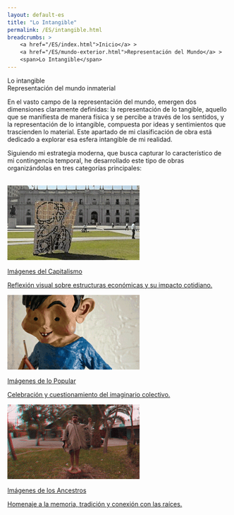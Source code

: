 ```yaml
---
layout: default-es
title: "Lo Intangible"
permalink: /ES/intangible.html
breadcrumbs: >
    <a href="/ES/index.html">Inicio</a> >
    <a href="/ES/mundo-exterior.html">Representación del Mundo</a> >
    <span>Lo Intangible</span>
---
```


<!-- Título principal -->
<div class="titulo">Lo intangible</div>

<!-- subtitulo -->
<div class="subtitulo">Representación del mundo inmaterial</div>

<!-- Párrafo introductorio -->
<p class="parrafo">
    En el vasto campo de la representación del mundo, emergen dos dimensiones claramente definidas: 
    la representación de lo tangible, aquello que se manifiesta de manera física y se percibe a través 
    de los sentidos, y la representación de lo intangible, compuesta por ideas y sentimientos que 
    trascienden lo material. Este apartado de mi clasificación de obra está dedicado a explorar esa esfera 
    intangible de mi realidad.
</p>

<p class="parrafo">
    Siguiendo mi estrategia moderna, que busca capturar lo característico de mi contingencia temporal, he 
    desarrollado este tipo de obras organizándolas en tres categorías principales:
</p>
<br>

<!-- Botones de categorías -->
<div class="button-container">
    <a href="/ES/imagenes-capitalismo.html" class="fancy-button">
        <div class="button-content">
            <img src="/assets/img/imagenes-del-capitalismo.gif" alt="Imágenes del Capitalismo" loading="lazy">
            <p class="title">Imágenes del Capitalismo</p>
            <p class="subtitle">Reflexión visual sobre estructuras económicas y su impacto cotidiano.</p>
        </div>
    </a>
    <a href="/ES/imagenes-popular.html" class="fancy-button">
        <div class="button-content"> 
            <img src="/assets/img/animacion-boton-lo-popular.gif" alt="Imágenes de lo Popular" loading="lazy">
            <p class="title">Imágenes de lo Popular</p>
            <p class="subtitle">Celebración y cuestionamiento del imaginario colectivo.</p>
        </div>
    </a>
    <a href="/ES/imagenes-ancestros.html" class="fancy-button">
        <div class="button-content">
            <img src="/assets/img/animacion-boton-los-ancestros.gif" alt="Imágenes de los Ancestros" loading="lazy">
            <p class="title">Imágenes de los Ancestros</p>
            <p class="subtitle">Homenaje a la memoria, tradición y conexión con las raíces.</p>
        </div>
    </a>
</div>
<br>
<br>



